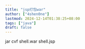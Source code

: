 ```yaml
---
title: "jsp打包war"
author: ["4shen0ne"]
lastmod: 2024-12-14T01:38:25+08:00
tags: ["java"]
draft: false
---
```


jar cvf shell.war shell.jsp
